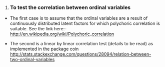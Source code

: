 1. ### To test the correlation between ordinal variables 

* The first case is to assume that the ordinal variables are a result of continuously distributed latent factors for which polychoric correlation is suitable. See the link here:- 
http://en.wikipedia.org/wiki/Polychoric_correlation

* The second is a linear by linear correlation test (details to be read) as implemented in the package coin 
http://stats.stackexchange.com/questions/28094/relation-between-two-ordinal-variables
